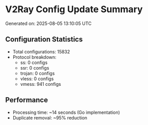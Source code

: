 # V2Ray Config Update Summary
Generated on: 2025-08-05 13:10:05 UTC

## Configuration Statistics
- Total configurations: 15832
- Protocol breakdown:
  - ss: 0 configs
  - ssr: 0 configs
  - trojan: 0 configs
  - vless: 0 configs
  - vmess: 941 configs

## Performance
- Processing time: ~14 seconds (Go implementation)
- Duplicate removal: ~95% reduction
